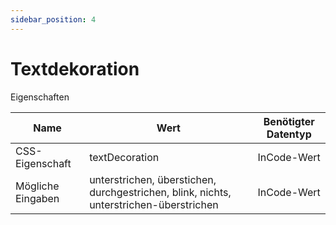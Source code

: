```yaml
---
sidebar_position: 4
---
```


# Textdekoration

Eigenschaften

| Name              | Wert              | Benötigter Datentyp   |
| ----              | ----              | --------------------- |
| CSS-Eigenschaft   | textDecoration    | InCode-Wert           |
| Mögliche Eingaben | unterstrichen, überstichen, durchgestrichen, blink, nichts, unterstrichen-überstrichen | InCode-Wert           |
